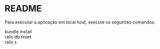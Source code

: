 # README

Para executar a aplicação em local host, execute os seguintes comandos:

bundle install <br>
rails db:reset <br>
rails s